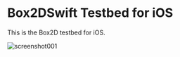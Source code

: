 # Box2DSwift Testbed for iOS

This is the Box2D testbed for iOS.

![screenshot001](https://github.com/yohei-yoshihara/Box2DSwift-Testbed-iOS/assets/1269173/01d89602-96a4-4535-9670-60598265d244)
